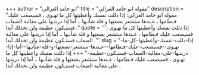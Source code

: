 +++
author = "ابو حامد الغزالي"
title = "مقولة ابو حامد الغزالي"
description = "مقولة ابو حامد الغزالي: إذا دللت نفسك وأعطيتها كل ما تهـوى ، فسيصعب عليك فـطامها ، عـندها ستشعر بضعتِها و قلة شأنـها .. أما إذا دربتـها على مغالبة الصعاب فستـكون عظيمة ولن تخذلك أبدا ."
quote = '''إذا دللت نفسك وأعطيتها كل ما تهـوى ، فسيصعب عليك فـطامها ، عـندها ستشعر بضعتِها و قلة شأنـها .. أما إذا دربتـها على مغالبة الصعاب فستـكون عظيمة ولن تخذلك أبدا .''' 
slug = "إذا-دللت-نفسك-وأعطيتها-كل-ما-تهـوى--فسيصعب-عليك-فـطامها--عـندها-ستشعر-بضعتِها-و-قلة-شأنـها--أما-إذا-دربتـها-على-مغالبة-الصعاب-فستـكون-عظيمة-"
+++
إذا دللت نفسك وأعطيتها كل ما تهـوى ، فسيصعب عليك فـطامها ، عـندها ستشعر بضعتِها و قلة شأنـها .. أما إذا دربتـها على مغالبة الصعاب فستـكون عظيمة ولن تخذلك أبدا .
